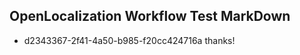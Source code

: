 ## OpenLocalization Workflow Test MarkDown
* d2343367-2f41-4a50-b985-f20cc424716a 
thanks!<!--HONumber=Mar16_HO3-->
